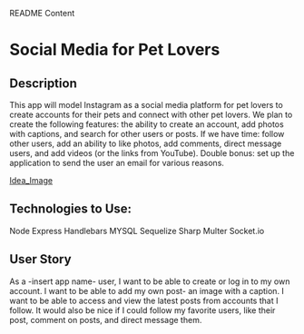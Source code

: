 README Content

# Social Media for Pet Lovers

## Description
This app will model Instagram as a social media platform for pet lovers to create accounts for their pets and connect with other pet lovers. We plan to create the following features: the ability to create an account, add photos with captions, and search for other users or posts. 
If we have time: follow other users, add an ability to like photos, add comments, direct message users, and add videos (or the links from YouTube). Double bonus: set up the application to send the user an email for various reasons.

[Idea_Image](./assets/p2layoutidea.png)

## Technologies to Use:
Node
Express
Handlebars
MYSQL
Sequelize
Sharp
Multer
Socket.io

## User Story
As a -insert app name-  user, I want to be able to create or log in to my own account. I want to be able to add my own post- an image with a caption. I want to be able to access and view the latest posts from accounts that I follow. It would also be nice if I could follow my favorite users, like their post, comment on posts, and direct message them.
